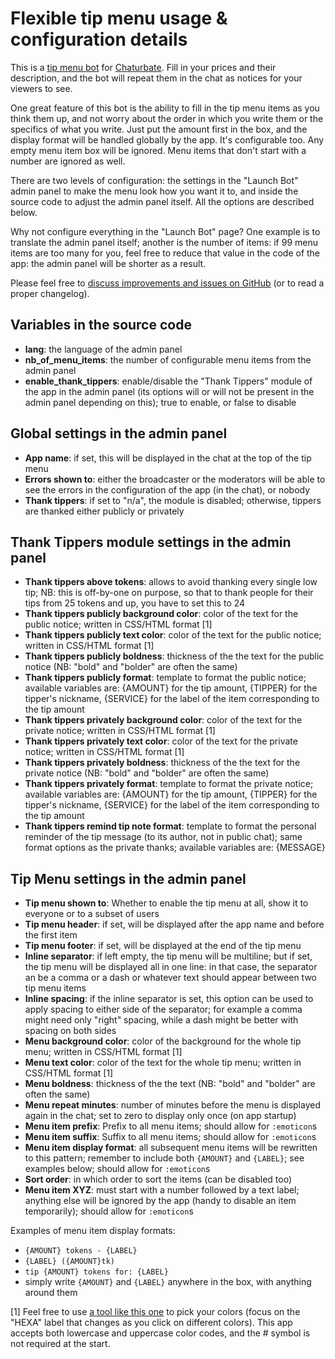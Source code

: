 # Flexible tip menu usage & configuration details


This is a [tip menu bot](https://chaturbate.com/apps/app_details/flexible-tip-menu/) for [Chaturbate](https://chaturbate.com). Fill in your prices and their description, and the bot will repeat them in the chat as notices for your viewers to see.

One great feature of this bot is the ability to fill in the tip menu items as you think them up, and not worry about the order in which you write them or the specifics of what you write. Just put the amount first in the box, and the display format will be handled globally by the app. It's configurable too. Any empty menu item box will be ignored. Menu items that don't start with a number are ignored as well.

There are two levels of configuration: the settings in the "Launch Bot" admin panel to make the menu look how you want it to, and inside the source code to adjust the admin panel itself. All the options are described below.

Why not configure everything in the "Launch Bot" page? One example is to translate the admin panel itself; another is the number of items: if 99 menu items are too many for you, feel free to reduce that value in the code of the app: the admin panel will be shorter as a result.

Please feel free to [discuss improvements and issues on GitHub](https://github.com/william81fr/cb-flexible-tip-menu)  (or to read a proper changelog).

## Variables in the source code

- **lang**: the language of the admin panel
- **nb_of_menu_items**: the number of configurable menu items from the admin panel
- **enable_thank_tippers**: enable/disable the "Thank Tippers" module of the app in the admin panel (its options will or will not be present in the admin panel depending on this); true to enable, or false to disable

## Global settings in the admin panel

- **App name**: if set, this will be displayed in the chat at the top of the tip menu
- **Errors shown to**: either the broadcaster or the moderators will be able to see the errors in the configuration of the app (in the chat), or nobody
- **Thank tippers**: if set to "n/a", the module is disabled; otherwise, tippers are thanked either publicly or privately

## Thank Tippers module settings in the admin panel

- **Thank tippers above tokens**: allows to avoid thanking every single low tip; NB: this is off-by-one on purpose, so that to thank people for their tips from 25 tokens and up, you have to set this to 24
- **Thank tippers publicly background color**: color of the text for the public notice; written in CSS/HTML format [1]
- **Thank tippers publicly text color**: color of the text for the public notice; written in CSS/HTML format [1]
- **Thank tippers publicly boldness**: thickness of the the text for the public notice (NB: "bold" and "bolder" are often the same)
- **Thank tippers publicly format**: template to format the public notice; available variables are: {AMOUNT} for the tip amount, {TIPPER} for the tipper's nickname, {SERVICE} for the label of the item corresponding to the tip amount
- **Thank tippers privately background color**: color of the text for the private notice; written in CSS/HTML format [1]
- **Thank tippers privately text color**: color of the text for the private notice; written in CSS/HTML format [1]
- **Thank tippers privately boldness**: thickness of the the text for the private notice (NB: "bold" and "bolder" are often the same)
- **Thank tippers privately format**: template to format the private notice; available variables are: {AMOUNT} for the tip amount, {TIPPER} for the tipper's nickname, {SERVICE} for the label of the item corresponding to the tip amount
- **Thank tippers remind tip note format**: template to format the personal reminder of the tip message (to its author, not in public chat); same format options as the private thanks; available variables are: {MESSAGE}

## Tip Menu settings in the admin panel

- **Tip menu shown to**: Whether to enable the tip menu at all, show it to everyone or to a subset of users
- **Tip menu header**: if set, will be displayed after the app name and before the first item
- **Tip menu footer**: if set, will be displayed at the end of the tip menu
- **Inline separator**: if left empty, the tip menu will be multiline; but if set, the tip menu will be displayed all in one line: in that case, the separator an be a comma or a dash or whatever text should appear between two tip menu items
- **Inline spacing**: if the inline separator is set, this option can be used to apply spacing to either side of the separator; for example a comma might need only "right" spacing, while a dash might be better with spacing on both sides
- **Menu background color**: color of the background for the whole tip menu; written in CSS/HTML format [1]
- **Menu text color**: color of the text for the whole tip menu; written in CSS/HTML format [1]
- **Menu boldness**: thickness of the the text (NB: "bold" and "bolder" are often the same)
- **Menu repeat minutes**: number of minutes before the menu is displayed again in the chat; set to zero to display only once (on app startup)
- **Menu item prefix**: Prefix to all menu items; should allow for `:emoticon`s
- **Menu item suffix**: Suffix to all menu items; should allow for `:emoticon`s
- **Menu item display format**: all subsequent menu items will be rewritten to this pattern; remember to include both `{AMOUNT}` and `{LABEL}`; see examples below; should allow for `:emoticon`s
- **Sort order**: in which order to sort the items (can be disabled too)
- **Menu item XYZ**: must start with a number followed by a text label; anything else will be ignored by the app (handy to disable an item temporarily); should allow for `:emoticon`s

Examples of menu item display formats:
- `{AMOUNT} tokens - {LABEL}`
- `{LABEL} ({AMOUNT}tk)`
- `tip {AMOUNT} tokens for: {LABEL}`
- simply write `{AMOUNT}` and `{LABEL}` anywhere in the box, with anything around them

[1] Feel free to use [a tool like this one](https://developer.mozilla.org/en-US/docs/Web/CSS/CSS_Colors/Color_picker_tool) to pick your colors (focus on the "HEXA" label that changes as you click on different colors). This app accepts both lowercase and uppercase color codes, and the # symbol is not required at the start.
